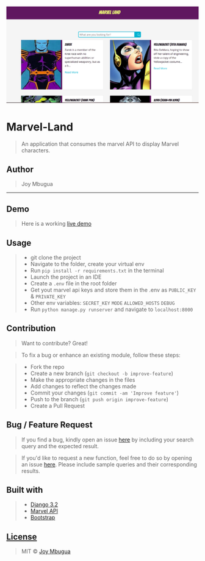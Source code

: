 # ![MarvelApp](https://github.com/JoyMbugua/marvel-land/blob/main/static/images/screenshot.png)

# Marvel-Land
> An application that consumes the marvel API to display Marvel characters.

## Author
> Joy Mbugua
-----------------------------------------------
## Demo

> Here is a working [live demo](https://marvelland.herokuapp.com/) 

## Usage
> * git clone the project
> * Navigate to the folder, create your virtual env
> * Run `pip install -r requirements.txt` in the terminal
> * Launch the project in an IDE
> * Create a `.env` file in the root folder
> * Get yout marvel api keys and store them in the .env as `PUBLIC_KEY` & `PRIVATE_KEY`
> * Other env variables: `SECRET_KEY` `MODE` `ALLOWED_HOSTS` `DEBUG`
> * Run `python manage.py runserver` and navigate to `localhost:8000`


## Contribution

> Want to contribute? Great!

> To fix a bug or enhance an existing module, follow these steps:

> * Fork the repo
> * Create a new branch (`git checkout -b improve-feature`)
> * Make the appropriate changes in the files
> * Add changes to reflect the changes made
> * Commit your changes (`git commit -am 'Improve feature'`)
> * Push to the branch (`git push origin improve-feature`)
> * Create a Pull Request

## Bug / Feature Request

> If you find a bug, kindly open an issue [here](https://github.com/JoyMbugua/marvel-land/issues/new) by including your search query and the expected result.

> If you'd like to request a new function, feel free to do so by opening an issue [here](https://github.com/JoyMbugua/marvel-land/issues/new). Please include sample queries and their corresponding results.

## Built with

> * [Django 3.2](https://docs.djangoproject.com/en/3.2/) 
> * [Marvel API](https://developer.marvel.com/)
> * [Bootstrap](https://getbootstrap.com/docs/4.6/getting-started/introduction/)

## [License](https://github.com/JoyMbugua/marvel-land/blob/master/LICENSE.md)

> MIT © [Joy Mbugua ](https://github.com/JoyMbugua)
